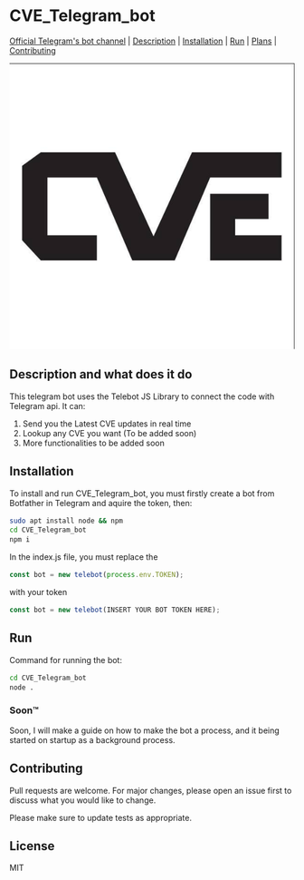 # CVE_Telegram_bot
[Official Telegram's bot channel](https://t.me/cve_latest_info) | [Description](https://github.com/TeodorBankov/CVE_Telegram_bot#description-and-what-does-it-do) | [Installation](https://github.com/TeodorBankov/CVE_Telegram_bot#installation) | [Run](https://github.com/TeodorBankov/CVE_Telegram_bot#run) | [Plans](https://github.com/TeodorBankov/CVE_Telegram_bot#soon%EF%B8%8F) | [Contributing](https://github.com/TeodorBankov/CVE_Telegram_bot#contributing)

![icon](./icon.jpg)

## Description and what does it do

This telegram bot uses the Telebot JS Library  to connect the code with Telegram api. It can:
1. Send you the Latest CVE updates in real time
2. Lookup any CVE you want (To be added soon)
3. More functionalities to be added soon

## Installation

To install and run CVE_Telegram_bot, you must firstly create a bot from Botfather in Telegram and aquire the token, then:

```bash
sudo apt install node && npm
cd CVE_Telegram_bot
npm i 
```

In the index.js file, you must replace the 
```javascript
const bot = new telebot(process.env.TOKEN);
```
 with your token

```javascript
const bot = new telebot(INSERT YOUR BOT TOKEN HERE);
```

## Run

Command for running the bot:

```bash
cd CVE_Telegram_bot
node .
```

### Soon™️
Soon, I will make a guide on how to make the bot a process, and it being started on startup as a background process. 


## Contributing
Pull requests are welcome. For major changes, please open an issue first to discuss what you would like to change.

Please make sure to update tests as appropriate.

## License 
MIT
